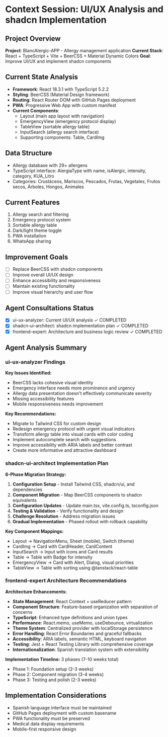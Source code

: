 # Context Session: UI/UX Analysis and shadcn Implementation

## Project Overview
**Project**: BlancAlergic-APP - Allergy management application
**Current Stack**: React + TypeScript + Vite + BeerCSS + Material Dynamic Colors
**Goal**: Improve UI/UX and implement shadcn components

## Current State Analysis
- **Framework**: React 18.3.1 with TypeScript 5.2.2
- **Styling**: BeerCSS (Material Design framework)
- **Routing**: React Router DOM with GitHub Pages deployment
- **PWA**: Progressive Web App with custom manifest
- **Current Components**:
  - Layout (main app layout with navigation)
  - EmergencyView (emergency protocol display)
  - TableView (sortable allergy table)
  - InputSearch (allergy search interface)
  - Supporting components: Table, CardImg

## Data Structure
- Allergy database with 29+ allergens
- TypeScript interface: AlergiaType with name, isAlergic, intensity, category, KUA_Litro
- Categories: Crustáceos, Mariscos, Pescados, Frutas, Vegetales, Frutos secos, Árboles, Hongos, Animales

## Current Features
1. Allergy search and filtering
2. Emergency protocol system
3. Sortable allergy table
4. Dark/light theme toggle
5. PWA installation
6. WhatsApp sharing

## Improvement Goals
- [ ] Replace BeerCSS with shadcn components
- [ ] Improve overall UI/UX design
- [ ] Enhance accessibility and responsiveness
- [ ] Maintain existing functionality
- [ ] Improve visual hierarchy and user flow

## Agent Consultations Status
- [x] ui-ux-analyzer: Current UI/UX analysis ✓ COMPLETED
- [x] shadcn-ui-architect: shadcn implementation plan ✓ COMPLETED
- [x] frontend-expert: Architecture and business logic review ✓ COMPLETED

## Agent Analysis Summary

### ui-ux-analyzer Findings
**Key Issues Identified:**
- BeerCSS lacks cohesive visual identity
- Emergency interface needs more prominence and urgency
- Allergy data presentation doesn't effectively communicate severity
- Missing accessibility features
- Mobile responsiveness needs improvement

**Key Recommendations:**
- Migrate to Tailwind CSS for custom design
- Redesign emergency protocol with urgent visual indicators
- Transform allergy table into visual cards with color coding
- Implement autocomplete search with suggestions
- Improve accessibility with ARIA labels and better contrast
- Create more informative and attractive dashboard

### shadcn-ui-architect Implementation Plan
**6-Phase Migration Strategy:**
1. **Configuration Setup** - Install Tailwind CSS, shadcn/ui, and dependencies
2. **Component Migration** - Map BeerCSS components to shadcn equivalents
3. **Configuration Updates** - Update main.tsx, vite.config.ts, tsconfig.json
4. **Testing & Validation** - Verify functionality and design
5. **Challenge Resolution** - Address migration issues
6. **Gradual Implementation** - Phased rollout with rollback capability

**Key Component Mappings:**
- Layout → NavigationMenu, Sheet (mobile), Switch (theme)
- CardImg → Card with CardHeader, CardContent
- InputSearch → Input with icons and Card results
- Table → Table with Badge for intensity
- EmergencyView → Card with Alert, Dialog, visual priorities
- TableView → Table with sorting using @tanstack/react-table

### frontend-expert Architecture Recommendations
**Architecture Enhancements:**
- **State Management**: React Context + useReducer pattern
- **Component Structure**: Feature-based organization with separation of concerns
- **TypeScript**: Enhanced type definitions and union types
- **Performance**: React.memo, useMemo, useDebounce, virtualization
- **Theme System**: Centralized provider with localStorage persistence
- **Error Handling**: React Error Boundaries and graceful fallbacks
- **Accessibility**: ARIA labels, semantic HTML, keyboard navigation
- **Testing**: Jest + React Testing Library with comprehensive coverage
- **Internationalization**: Spanish translation system with extensibility

**Implementation Timeline:** 3 phases (7-10 weeks total)
- Phase 1: Foundation setup (2-3 weeks)
- Phase 2: Component migration (3-4 weeks)
- Phase 3: Testing and polish (2-3 weeks)

## Implementation Considerations
- Spanish language interface must be maintained
- GitHub Pages deployment with custom basename
- PWA functionality must be preserved
- Medical data display requirements
- Mobile-first responsive design